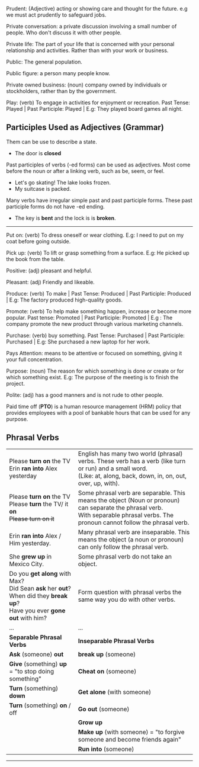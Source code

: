 Prudent: (Adjective) acting or showing care and thought for the future. e.g we must act prudently to safeguard jobs.

Private conversation: a private discussion involving a small number of people. Who don't discuss it with other people.

Private life: The part of your life that  is concerned with your personal relationship and activities. Rather than with your work or business.

Public: The general population. 

Public figure: a person many people know.

Private owned business: (noun) company owned by individuals or stockholders, rather than by the government.

Play: (verb) To engage in activities for enjoyment or recreation. Past Tense: Played | Past Participle: Played | E.g: They played board games all night.

## Participles Used as Adjectives (Grammar)

Them can be use to describe a state.

- The door is **closed**

Past participles of verbs (-ed forms) can be used as adjectives. Most come before the noun or after a linking verb, such as be, seem, or feel.

- Let's go skating! The lake looks frozen.
- My suitcase is packed.

Many verbs have irregular simple past and past participle forms. These past participle forms do not have -ed ending.

- The key is **bent** and the lock is is **broken**.

<hr />

Put on: (verb) To dress oneself or wear clothing. E.g: I need to put on my coat before going outside.

Pick up: (verb) To lift or grasp something from a surface. E.g: He picked up the book from the table.

Positive: (adj) pleasant and helpful. 

Pleasant: (adj) Friendly and likeable. 

Produce: (verb) To make | Past Tense: Produced | Past Participle: Produced | E.g: The factory produced high-quality goods.

Promote: (verb) To help make something happen, increase or become more popular. Past tense: Promoted | Past Participle: Promoted | E.g : The company promote the new product through various marketing channels.

Purchase: (verb) buy something. Past Tense: Purchased | Past Participle: Purchased | E.g: She purchased a new laptop for her work. 

Pays Attention: means to be attentive or focused on something, giving it your full concentration. 

Purpose: (noun) The reason for which something is done or create or for which something exist. E.g: The purpose of the meeting is to finish the project.

Polite: (adj) has a good manners and is not rude to other people. 

Paid time off (**PTO**) is a human resource management (HRM) policy that provides employees with a pool of bankable hours that can be used for any purpose. 

## Phrasal Verbs 

|                  |                                        |
|------------------|----------------------------------------|
| Please **turn on** the TV <br> Erin **ran into** Alex yesterday | English has many two world (phrasal) verbs. These verb has a verb (like turn or run) and a small word. <br> (Like: at, along, back, down, in, on, out, over, up, with). |
| Please **turn on** the TV <br> Please **turn** the TV/ it **on** <br> ~~Please turn on it~~ | Some phrasal verb are separable. This means the object (Noun or pronoun) can separate the phrasal verb.<br>With separable phrasal verbs. The pronoun cannot follow the phrasal verb. |
| Erin **ran into** Alex / Him yesterday. | Many phrasal verb are inseparable. This means the object (a noun or pronoun) can only follow the phrasal verb. |
| She **grew up** in Mexico City. | Some phrasal verb do not take an object. |
| Do you **get along** with Max?<br> Did Sean **ask** her **out**? <br> When did they **break up**? <br> Have you ever **gone out** with him? | Form question with phrasal verbs the same way you do with other verbs. |
| ... | ... | ... |
| **Separable Phrasal Verbs** | **Inseparable Phrasal Verbs** |
| **Ask** (someone) **out** | **break up** (someone) |
| **Give** (something) **up** = "to stop doing something" | **Cheat on** (someone) |
| **Turn** (something) **down** | **Get alone** (with someone) |
| **Turn** (something) **on** / off | **Go out** (someone) |
|  | **Grow up** |
|  | **Make up** (with someone) = "to forgive someone and become friends again" |
|  | **Run into** (someone) |

<hr>